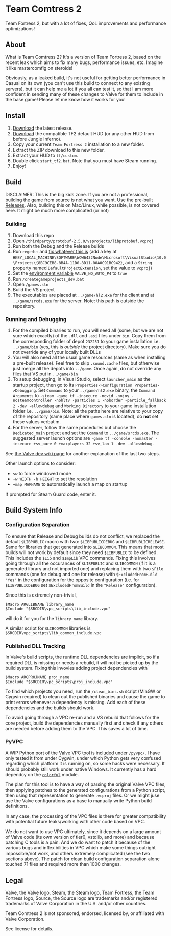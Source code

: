 # Team Comtress 2

Team Fortress 2, but with a lot of fixes, QoL improvements and performance optimizations!

## About

What is Team Comtress 2? It's a version of Team Fortress 2, based on the recent leak which aims to fix many bugs, performance issues, etc. Imagine it like mastercomfig on steroids!

Obviously, as a leaked build, it's not useful for getting better performance in Casual on its own (you can't use this build to connect to any existing servers), but it can help me a lot if you all can test it, so that I am more confident in sending many of these changes to Valve for them to include in the base game! Please let me know how it works for you!

## Install

1. [Download](https://github.com/mastercomfig/team-comtress-2/releases/latest) the latest release.
2. [Download](https://github.com/n0kk/tf2basehud/archive/815f54194be26ead01f78ad2c0b40e7e10cd0d95.zip) the compatible TF2 default HUD (or any other HUD from before Jungle Inferno).
2. Copy your current `Team Fortress 2` installation to a new folder.
3. Extract the ZIP download to this new folder.
4. Extract your HUD to `tf/custom`.
5. Double click `start_tf2.bat`. Note that you must have Steam running.
6. Enjoy!

## Build

DISCLAIMER: This is the big kids zone. If you are not a professional, building the game from source is not what you want. Use the pre-built [Releases](https://github.com/mastercomfig/team-comtress-2/releases). Also, building this on Mac/Linux, while possible, is not covered here. It might be much more complicated (or not)

### Building
1. Download this repo
1. Open `/thirdparty/protobuf-2.5.0/vsprojects/libprotobuf.vcproj`
1. Run both the Debug and the Release builds
1. Run `regedit` and [fix whatever this is](https://github.com/ValveSoftware/source-sdk-2013/issues/72#issuecomment-326633328) (add a key at `HKEY_LOCAL_MACHINE\SOFTWARE\WOW6432Node\Microsoft\VisualStudio\10.0\Projects\{8BC9CEB8-8B4A-11D0-8D11-00A0C91BC942}`, add a `String` property named `DefaultProjectExtension`, set the value to `vcproj`)
1. Set the [environment variable](https://superuser.com/a/985947) `VALVE_NO_AUTO_P4` to `true`
1. Run `/creategameprojects_dev.bat`
1. Open `/games.sln`
1. Build the VS project
1. The executables are placed at `../game/hl2.exe` for the client and at `../game/srcds.exe` for the server. Note: this path is outside the repository.

### Running and Debugging
1. For the compiled binaries to run, you will need all (some, but we are not sure which exactly) of the `.dll` and `.asi` files under `bin`. Copy them from the corresponding folder of depot `232251` to your game installation i.e. `../game/bin` (yes, this is _outside_ the project directory). Make sure you do not override any of your locally built DLLs
1. You will also need all the usual game resources (same as when installing a pre-built release). Feel free to skip `.sound.cache` files, but otherwise just merge all the depots into `../game`. Once again, do not override any files that VS put in `../game/bin`
1. To setup debugging, in Visual Studio, select `launcher_main` as the startup project, then go to its `Properties->Configuration Properties->Debugging`. Set `Command` to your `../game/hl2.exe` binary, the `Command Arguments` to `-steam -game tf -insecure -novid -nojoy -nosteamcontroller -nohltv -particles 1 -noborder -particle_fallback 2 -dev -allowdebug` and `Working Directory` to your game installation folder i.e. `../game/bin`. Note: all the paths here are relative to your copy of the repository (same place where `games.sln` is located), do **not** set these values verbatim.
1. For the server, follow the same procedures but choose the `Dedicated_main` project and set the `Command` to `../game/srcds.exe`. The suggested server launch options are `-game tf -console -nomaster -insecure +sv_pure 0 +maxplayers 32 +sv_lan 1 -dev -allowdebug`.

See [the Valve dev wiki page](https://developer.valvesoftware.com/wiki/Installing_and_Debugging_the_Source_Code) for another explanation of the last two steps.

Other launch options to consider:
- `sw` to force windowed mode
- `-w WIDTH -h HEIGHT` to set the resolution
- `+map MAPNAME` to automatically launch a map on startup

If prompted for Steam Guard code, enter it.

## Build System Info

### Configuration Separation
To ensure that Release and Debug builds do not conflict, we replaced the default `$LIBPUBLIC` macro with two: `$LIBPUBLICDEBUG` and `$LIBPUBLICRELEASE`. Same for libraries that get generated into `$LIBCOMMON`. This means that most builds will not work by default since they need `$LIBPUBLIC` to be defined. This includes the `$Lib` and `$ImpLib` VPC commands. Fixing this involves going through all the occurances of `$LIBPUBLIC` and `$LIBCOMMON` (if it is a generated library and not imported one) and replacing them with two `$File` commands (one for debug and one for release) with `$ExcludedFromBuild "Yes"` in the configuration for the opposite configuration (i.e. for `$LIBPUBLICDEBUG` set `$ExcludedFromBuild` in the `"Release"` configuration).

Since this is extremely non-trivial,
```
$Macro ARGLIBNAME library_name
$Include "$SRCDIR\vpc_scripts\lib_include.vpc"
```
will do it for you for the `library_name` library.

A similar script for `$LIBCOMMON` libraries is `$SRCDIR\vpc_scripts\lib_common_include.vpc`

### Published DLL Tracking
In Valve's build scripts, the runtime DLL dependencies are implicit, so if a required DLL is missing or needs a rebuild, it will not be picked up by the build system. Fixing this invovles adding project dependencies with
```
$Macro ARGPROJNAME proj_name
$Include "$SRCDIR\vpc_scripts\proj_include.vpc"
```

To find which projects you need, run the `/clean_bins.sh` script (MinGW or Cygwin required) to clean out the published binaries and cause the game to print errors whenever a dependency is missing. Add each of these dependencies and the builds should work.

To avoid going through a VPC re-run and a VS rebuild that follows for the core project, build the dependencies manually first and check if any others are needed before adding them to the VPC. This saves a lot of time.

### PyVPC
A WIP Python port of the Valve VPC tool is included under `/pyvpc/`. I have only tested it from under Cygwin, under which Python gets very confused regarding which platform it is running on, so some hacks were necessary. It should probably still work under native Windows. It currently has a hard dependcy on the [`colorful`](https://github.com/timofurrer/colorful) module.

The plan for this tool is to have a way of parsing the original Valve VPC files, then applying patches to the generated configurations from a Python script, then using that representation to generate `.vcproj` files. Or we might juse use the Valve configurations as a base to manually write Python build definitions.

In any case, the processing of the VPC files is there for greater compatibility with potential future leaks/working with other code based on VPC.

We do not want to use VPC ultimately, since it depends on a large amount of Valve code (its own version of tier0, vstdlib, and more) and because patching C tools is a pain. And we do want to patch it because of the various bugs and inflexibilities in VPC which make some things outright impossible/not work, and others extremely complicated (see the two sections above). The patch for clean build configuration separation alone touched 71 files and required more than 1000 changes.

## Legal

Valve, the Valve logo, Steam, the Steam logo, Team Fortress, the Team Fortress logo, Source, the Source logo are trademarks and/or registered trademarks of Valve Corporation in the U.S. and/or other countries.

Team Comtress 2 is not sponsored, endorsed, licensed by, or affiliated with Valve Corporation.

See license for details.
